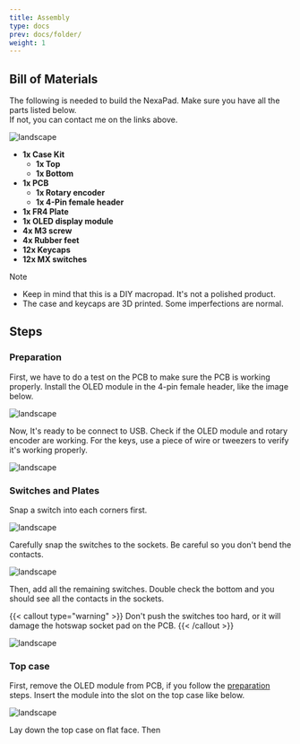 ```yaml
---
title: Assembly
type: docs
prev: docs/folder/
weight: 1
---
```


## Bill of Materials

The following is needed to build the NexaPad. Make sure you have all the parts listed below.\
If not, you can contact me on the links above.

![landscape](https://i.imgur.com/dvZZec1.jpeg)

* **1x Case Kit**
    * **1x Top**
    * **1x Bottom**
* **1x PCB**
    * **1x Rotary encoder**
    * **1x 4-Pin female header**
* **1x FR4 Plate**
* **1x OLED display module**
* **4x M3 screw**
* **4x Rubber feet**
* **12x Keycaps**
* **12x MX switches**

> [!NOTE]
> * Keep in mind that this is a DIY macropad. It's not a polished product.
> * The case and keycaps are 3D printed. Some imperfections are normal.

## Steps

### Preparation

First, we have to do a test on the PCB to make sure the PCB is working properly. Install the OLED module in the 4-pin female header, like the image below.

![landscape](https://picsum.photos/id/0/5000/3333)

Now, It's ready to be connect to USB. Check if the OLED module and rotary encoder are working. For the keys, use a piece of wire or tweezers to verify it's working properly.

![landscape](https://picsum.photos/id/0/5000/3333)

### Switches and Plates

Snap a switch into each corners first.

![landscape](https://picsum.photos/id/0/5000/3333)

Carefully snap the switches to the sockets. Be careful so you don't bend the contacts.

![landscape](https://picsum.photos/id/0/5000/3333)

Then, add all the remaining switches. Double check the bottom and you should see all the contacts in the sockets.

{{< callout type="warning" >}}
  Don't push the switches too hard, or it will damage the hotswap socket pad on the PCB.
{{< /callout >}}

![landscape](https://picsum.photos/id/0/5000/3333)



### Top case

First, remove the OLED module from PCB, if you follow the [preparation](#preparation) steps. Insert the module into the slot on the top case like below.

![landscape](https://picsum.photos/id/0/5000/3333)

Lay down the top case on flat face. Then